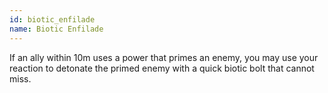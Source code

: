 ```yaml
---
id: biotic_enfilade
name: Biotic Enfilade
---
```

If an ally within 10m uses a power that primes an enemy, you may use your reaction to detonate the primed enemy with a 
quick biotic bolt that cannot miss.